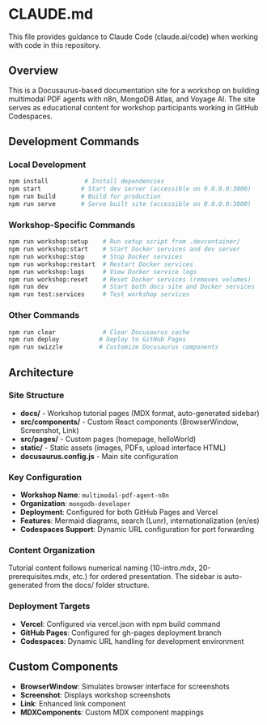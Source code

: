 # CLAUDE.md

This file provides guidance to Claude Code (claude.ai/code) when working with code in this repository.

## Overview

This is a Docusaurus-based documentation site for a workshop on building multimodal PDF agents with n8n, MongoDB Atlas, and Voyage AI. The site serves as educational content for workshop participants working in GitHub Codespaces.

## Development Commands

### Local Development
```bash
npm install          # Install dependencies
npm start           # Start dev server (accessible on 0.0.0.0:3000)
npm run build       # Build for production
npm run serve       # Serve built site (accessible on 0.0.0.0:3000)
```

### Workshop-Specific Commands
```bash
npm run workshop:setup    # Run setup script from .devcontainer/
npm run workshop:start    # Start Docker services and dev server
npm run workshop:stop     # Stop Docker services
npm run workshop:restart  # Restart Docker services
npm run workshop:logs     # View Docker service logs
npm run workshop:reset    # Reset Docker services (removes volumes)
npm run dev               # Start both docs site and Docker services
npm run test:services     # Test workshop services
```

### Other Commands
```bash
npm run clear             # Clear Docusaurus cache
npm run deploy           # Deploy to GitHub Pages
npm run swizzle          # Customize Docusaurus components
```

## Architecture

### Site Structure
- **docs/** - Workshop tutorial pages (MDX format, auto-generated sidebar)
- **src/components/** - Custom React components (BrowserWindow, Screenshot, Link)
- **src/pages/** - Custom pages (homepage, helloWorld)
- **static/** - Static assets (images, PDFs, upload interface HTML)
- **docusaurus.config.js** - Main site configuration

### Key Configuration
- **Workshop Name**: `multimodal-pdf-agent-n8n`
- **Organization**: `mongodb-developer`
- **Deployment**: Configured for both GitHub Pages and Vercel
- **Features**: Mermaid diagrams, search (Lunr), internationalization (en/es)
- **Codespaces Support**: Dynamic URL configuration for port forwarding

### Content Organization
Tutorial content follows numerical naming (10-intro.mdx, 20-prerequisites.mdx, etc.) for ordered presentation. The sidebar is auto-generated from the docs/ folder structure.

### Deployment Targets
- **Vercel**: Configured via vercel.json with npm build command
- **GitHub Pages**: Configured for gh-pages deployment branch
- **Codespaces**: Dynamic URL handling for development environment

## Custom Components
- **BrowserWindow**: Simulates browser interface for screenshots
- **Screenshot**: Displays workshop screenshots
- **Link**: Enhanced link component
- **MDXComponents**: Custom MDX component mappings